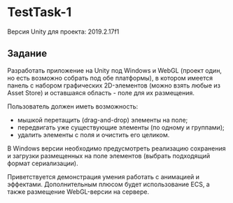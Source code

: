 # TestTask-1
Версия Unity для проекта: 2019.2.17f1

<h2>Задание</h2>
Разработать приложение на Unity под Windows и WebGL (проект один, но есть возможно собрать под обе платформы), в котором имеется панель с набором графических 2D-элементов (можно взять любые из Asset Store) и оставшаяся область - поле для их размещения.

Пользователь должен иметь возможность:

<ul>
<li>мышкой перетащить (drag-and-drop) элементы на поле;</li>
<li>передвигать уже существующие элементы (по одному и группами);</li>
<li>удалить элементы с поля и очистить его целиком.</li>
</ul>

В Windows версии необходимо предусмотреть реализацию сохранения и загрузки размещенных на поле элементов (выбрать подходящий формат сериализации).

Приветствуется демонстрация умения работать с анимацией и эффектами.
Дополнительным плюсом будет использование ECS, а также размещение WebGL-версии на сервере.
